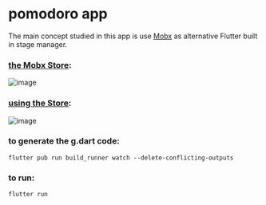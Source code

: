# pomodoro app

The main concept studied in this app is use [Mobx](https://pub.dev/packages/mobx) as alternative Flutter built in stage manager.

### [the Mobx Store](https://github.com/robsonoduarte/learn-flutter/blob/3af34adce853ca0b03b1fb538e9a9ecf74e29f8e/flutter_course/pomodoro/lib/store/pomodoro.store.dart#L11):
![image](https://github.com/robsonoduarte/learn-flutter/assets/797845/935aa633-4ad0-438c-a052-9f8dc9e328e2)

### [using the Store](https://github.com/robsonoduarte/learn-flutter/blob/3af34adce853ca0b03b1fb538e9a9ecf74e29f8e/flutter_course/pomodoro/lib/components/stopwatch.dart#L12):
![image](https://github.com/robsonoduarte/learn-flutter/assets/797845/5a918b5d-179a-414b-8f9b-f2329313dbe8)

### to generate the g.dart code:
```
flutter pub run build_runner watch --delete-conflicting-outputs
```

### to run:
```
flutter run
```





